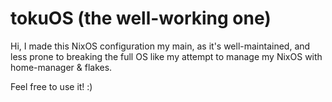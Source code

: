 # tokuOS (the well-working one)

Hi, I made this NixOS configuration my main, as it's well-maintained, and less prone to breaking the full OS like my attempt to manage my NixOS with home-manager & flakes.

Feel free to use it! :)
